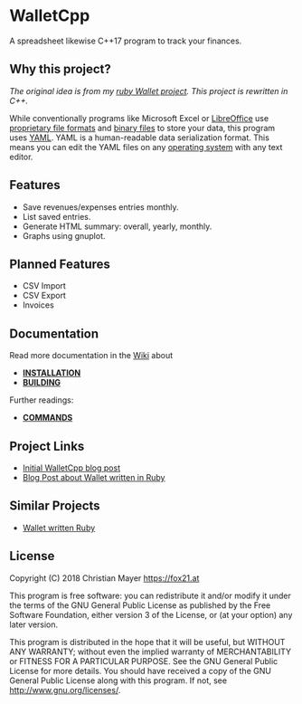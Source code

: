 # WalletCpp

A spreadsheet likewise C++17 program to track your finances.

## Why this project?

_The original idea is from my [ruby Wallet project](https://github.com/TheFox/wallet). This project is rewritten in C++._

While conventionally programs like Microsoft Excel or [LibreOffice](https://www.libreoffice.org/) use [proprietary file formats](https://en.wikipedia.org/wiki/Proprietary_format) and [binary files](https://en.wikipedia.org/wiki/Binary_file) to store your data, this program uses [YAML](https://en.wikipedia.org/wiki/YAML). YAML is a human-readable data serialization format. This means you can edit the YAML files on any [operating system](https://en.wikipedia.org/wiki/Operating_system) with any text editor.

## Features

- Save revenues/expenses entries monthly.
- List saved entries.
- Generate HTML summary: overall, yearly, monthly.
- Graphs using gnuplot.

## Planned Features

- CSV Import
- CSV Export
- Invoices

## Documentation

Read more documentation in the [Wiki](wiki) about

- [**INSTALLATION**](wiki/Install)
- [**BUILDING**](wiki/Building)

Further readings:

- [**COMMANDS**](wiki/Commands)

## Project Links

- [Initial WalletCpp blog post](https://blog.fox21.at/2018/11/02/cpp-smart-pointers.html)
- [Blog Post about Wallet written in Ruby](http://blog.fox21.at/2015/07/09/wallet.html)

## Similar Projects

- [Wallet written Ruby](https://github.com/TheFox/wallet)

## License

Copyright (C) 2018 Christian Mayer <https://fox21.at>

This program is free software: you can redistribute it and/or modify it under the terms of the GNU General Public License as published by the Free Software Foundation, either version 3 of the License, or (at your option) any later version.

This program is distributed in the hope that it will be useful, but WITHOUT ANY WARRANTY; without even the implied warranty of MERCHANTABILITY or FITNESS FOR A PARTICULAR PURPOSE. See the GNU General Public License for more details. You should have received a copy of the GNU General Public License along with this program. If not, see <http://www.gnu.org/licenses/>.
